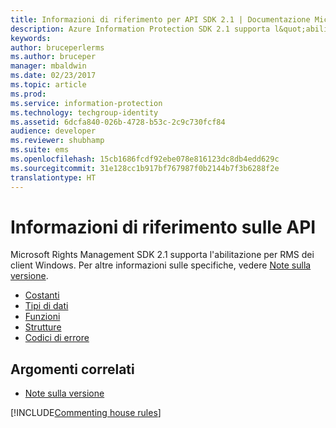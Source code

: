 ```yaml
---
title: Informazioni di riferimento per API SDK 2.1 | Documentazione Microsoft
description: Azure Information Protection SDK 2.1 supporta l&quot;abilitazione per RMS dei client Windows.
keywords: 
author: bruceperlerms
ms.author: bruceper
manager: mbaldwin
ms.date: 02/23/2017
ms.topic: article
ms.prod: 
ms.service: information-protection
ms.technology: techgroup-identity
ms.assetid: 6dcfa840-026b-4728-b53c-2c9c730fcf84
audience: developer
ms.reviewer: shubhamp
ms.suite: ems
ms.openlocfilehash: 15cb1686fcdf92ebe078e816123dc8db4edd629c
ms.sourcegitcommit: 31e128cc1b917bf767987f0b2144b7f3b6288f2e
translationtype: HT
---
```

# <a name="api-reference"></a>Informazioni di riferimento sulle API

Microsoft Rights Management SDK 2.1 supporta l'abilitazione per RMS dei client Windows. Per altre informazioni sulle specifiche, vedere [Note sulla versione](release-notes-rtm.md).
- [Costanti](https://msdn.microsoft.com/library/hh535291.aspx)
- [Tipi di dati](https://msdn.microsoft.com/library/hh535288.aspx)
- [Funzioni](https://msdn.microsoft.com/library/hh535289.aspx)
- [Strutture](https://msdn.microsoft.com/library/hh535294.aspx)
- [Codici di errore](https://msdn.microsoft.com/library/hh535248.aspx)



## <a name="related-topics"></a>Argomenti correlati

* [Note sulla versione](release-notes-rtm.md)

[!INCLUDE[Commenting house rules](../includes/houserules.md)]